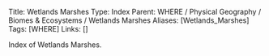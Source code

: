 Title: Wetlands Marshes
Type: Index
Parent: WHERE / Physical Geography / Biomes & Ecosystems / Wetlands Marshes
Aliases: [Wetlands_Marshes]
Tags: [WHERE]
Links: []

Index of Wetlands Marshes.
